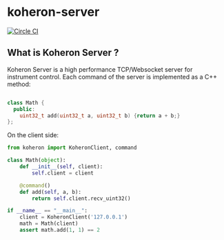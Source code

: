 # koheron-server

[![Circle CI](https://circleci.com/gh/Koheron/koheron-server.svg?style=shield)](https://circleci.com/gh/Koheron/koheron-server)

## What is Koheron Server ?

Koheron Server is a high performance TCP/Websocket server for instrument control.
Each command of the server is implemented as a C++ method:

``` cpp

class Math {
  public:
    uint32_t add(uint32_t a, uint32_t b) {return a + b;}
};

```

On the client side:

``` py
from koheron import KoheronClient, command

class Math(object):
    def __init__(self, client):
        self.client = client

    @command()
    def add(self, a, b):
        return self.client.recv_uint32()

if __name__ == "__main__":
    client = KoheronClient('127.0.0.1')
    math = Math(client)
    assert math.add(1, 1) == 2
```
